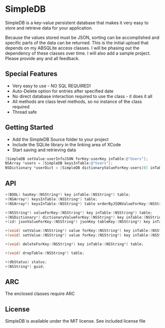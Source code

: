 SimpleDB
========

SimpleDB is a key-value persistent database that makes it very easy to store and retrieve data for your application.

Because the values stored must be JSON, sorting can be accomplished and specific parts of the data can be returned. This is the initial upload that depends on my ABSQLite access classes. I will be phasing out the dependency of these classes over time. I will also add a sample project. Please provide any and all feedback.

## Special Features
- Very easy to use - NO SQL REQUIRED!
- Auto-Delete option for entries after specified date
- No direct database interaction required to use the class - it does it all
- All methods are class level methods, so no instance of the class required
- Thread safe

## Getting Started
- Add the SimpleDB Source folder to your project
- Include the SQLite library in the linking area of XCode
- Start saving and retrieving data

``` objective-c
[SimpleDB setValue:userInfoJSON forKey:userKey inTable:@"Users"];
NSArray *users = [SimpleDB keysInTable:@"Users"];
NSDictionary *userDict = [SimpleDB dictionaryValueForKey:users[0] inTable:@"Users"];
```

## API
``` objective-c
+(BOOL) hasKey:(NSString*) key inTable:(NSString*) table;
+(NSArray*) keysInTable:(NSString*) table;
+(NSArray*) keysInTable:(NSString*) table orderByJSONValueForKey:(NSString*)jsonOrderKey passingTest:(BOOL (^)(NSString* key, NSString* value, NSDate* dateAdded, NSDate* dateModified));

+(NSString*) valueForKey:(NSString*) key inTable:(NSString*) table;
+(NSDictionary*) dictionaryValueForKey:(NSString*) key inTable:(NSString*) table;
+(id) jsonValueForKey:(NSString*) jsonKey tableKey:(NSString*) key inTable:(NSString*) table;

+(void) setValue:(NSString*) value forKey:(NSString*) key inTable:(NSString*) table;
+(void) setValue:(NSString*) value forKey:(NSString*) key inTable:(NSString*) table autoDeleteAfter:(NSDate*) date;

+(void) deleteForKey:(NSString*) key inTable:(NSString*) table;

+(void) dropTable:(NSString*) table;

+(dbStatus) status;
+(NSString*) guid;
```

## ARC
The enclosed classes require ARC

## License

SimpleDB is available under the MIT license. See included license file
